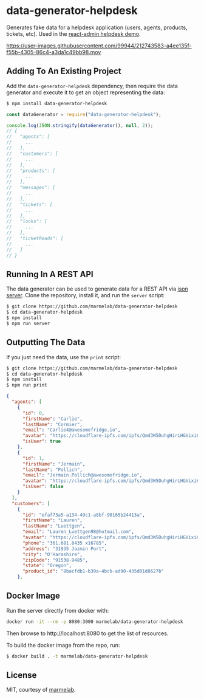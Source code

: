 # data-generator-helpdesk

Generates fake data for a helpdesk application (users, agents, products, tickets, etc). Used in the [react-admin helpdesk demo](https://github.com/marmelab/react-admin-helpdesk).

https://user-images.githubusercontent.com/99944/212743583-a4ee135f-f55b-4305-86c4-a3da1c49bb98.mov

## Adding To An Existing Project

Add the `data-generator-helpdesk` dependency, then require the data generator and execute it to get an object representing the data:

```sh
$ npm install data-generator-helpdesk
```

```js
const dataGenerator = require("data-generator-helpdesk");

console.log(JSON.stringify(dataGenerator(), null, 2));
// {
//   "agents": [
//     ...
//   ],
//   "customers": [
//     ...
//   ],
//   "products": [
//     ...
//   ],
//   "messages": [
//     ...
//   ],
//   "tickets": [
//     ...
//   ],
//   "locks": [
//     ...
//   ],
//   "ticketReads": [
//     ...
//   ]
// }
```

## Running In A REST API

The data generator can be used to generate data for a REST API via [json server](https://github.com/typicode/json-server). Clone the repository, install it, and run the `server` script:

```sh
$ git clone https://github.com/marmelab/data-generator-helpdesk
$ cd data-generator-helpdesk
$ npm install
$ npm run server
```

## Outputting The Data

If you just need the data, use the `print` script:

```sh
$ git clone https://github.com/marmelab/data-generator-helpdesk
$ cd data-generator-helpdesk
$ npm install
$ npm run print
```

```json
{
  "agents": [
    {
      "id": 0,
      "firstName": "Carlie",
      "lastName": "Cormier",
      "email": "Carlie4@awesomefridge.io",
      "avatar": "https://cloudflare-ipfs.com/ipfs/Qmd3W5DuhgHirLHGVixi6V76LhCkZUz6pnFt5AJBiyvHye/avatar/415.jpg",
      "isUser": true
    },
    {
      "id": 1,
      "firstName": "Jermain",
      "lastName": "Pollich",
      "email": "Jermain.Pollich@awesomefridge.io",
      "avatar": "https://cloudflare-ipfs.com/ipfs/Qmd3W5DuhgHirLHGVixi6V76LhCkZUz6pnFt5AJBiyvHye/avatar/216.jpg",
      "isUser": false
    }
  ],
  "customers": [
    {
      "id": "efaf73a5-a134-49c1-a8bf-90165b24413a",
      "firstName": "Lauren",
      "lastName": "Luettgen",
      "email": "Lauren_Luettgen98@hotmail.com",
      "avatar": "https://cloudflare-ipfs.com/ipfs/Qmd3W5DuhgHirLHGVixi6V76LhCkZUz6pnFt5AJBiyvHye/avatar/621.jpg",
      "phone": "361.681.8435 x16785",
      "address": "31935 Jazmin Port",
      "city": "O'Harashire",
      "zipCode": "91538-9485",
      "state": "Oregon",
      "product_id": "8bacfdb1-b39a-4bcb-ad90-435d01d8627b"
    },
```

## Docker Image

Run the server directly from docker with:

```sh
docker run -it --rm -p 8080:3000 marmelab/data-generator-helpdesk
```

Then browse to http://localhost:8080 to get the list of resources.

To build the docker image from the repo, run:

```sh
$ docker build . -t marmelab/data-generator-helpdesk
```

## License

MIT, courtesy of [marmelab](http://marmelab.com).
